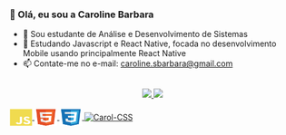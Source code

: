 ### 👋 Olá, eu sou a Caroline Barbara

- 🔭 Sou estudante de Análise e Desenvolvimento de Sistemas
- 🌱 Estudando Javascript e React Native, focada no desenvolvimento Mobile usando principalmente React Native
- 📫 Contate-me no e-mail: caroline.sbarbara@gmail.com

##

<div align="center">
  <a href="https://github.com/carolinebarbara">
  <img width="48%" src="https://github-readme-stats.vercel.app/api?username=carolinebarbara&show_icons=true&theme=midnight-purple&include_all_commits=true&count_private=true"/>
  <img width="48%" src="https://github-readme-stats.vercel.app/api/top-langs/?username=carolinebarbara&layout=compact&langs_count=7&theme=midnight-purple"/>
</div>
<div style="display: inline_block"><br>
  <img align="center" alt="Carol-Js" height="30" width="40" src="https://raw.githubusercontent.com/devicons/devicon/master/icons/javascript/javascript-plain.svg">
  <img align="center" alt="Carol-HTML" height="30" width="40" src="https://raw.githubusercontent.com/devicons/devicon/master/icons/html5/html5-original.svg">
  <img align="center" alt="Carol-CSS" height="30" width="40" src="https://raw.githubusercontent.com/devicons/devicon/master/icons/css3/css3-original.svg">
  <img align="center" alt="Carol-CSS" height="30" width="40" src="https://cdn.jsdelivr.net/gh/devicons/devicon@latest/icons/react/react-original.svg">
</div>
  
  ##

